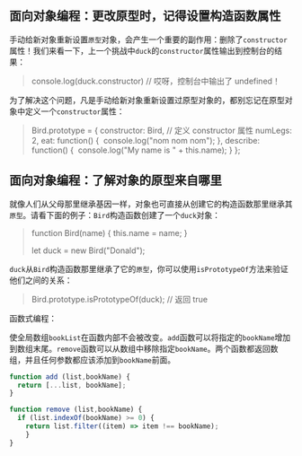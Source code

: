 ## 面向对象编程：更改原型时，记得设置构造函数属性

手动给新对象重新设置`原型`对象，会产生一个重要的副作用：删除了`constructor`属性！我们来看一下，上一个挑战中`duck`的`constructor`属性输出到控制台的结果：

> console.log(duck.constructor)
> // 哎呀，控制台中输出了 undefined！

为了解决这个问题，凡是手动给新对象重新设置过原型对象的，都别忘记在原型对象中定义一个`constructor`属性：

> Bird.prototype = {
>   constructor: Bird, // 定义 constructor 属性
>   numLegs: 2,
>   eat: function() {
> ​    console.log("nom nom nom");
>   },
>   describe: function() {
> ​    console.log("My name is " + this.name); 
>   }
> };



## 面向对象编程：了解对象的原型来自哪里

就像人们从父母那里继承基因一样，对象也可直接从创建它的构造函数那里继承其`原型`。请看下面的例子：`Bird`构造函数创建了一个`duck`对象：

> function Bird(name) {
>   this.name = name;
> }
>
> let duck = new Bird("Donald");

`duck`从`Bird`构造函数那里继承了它的`原型`，你可以使用`isPrototypeOf`方法来验证他们之间的关系：

> Bird.prototype.isPrototypeOf(duck);
> // 返回 true



函数式编程：

使全局数组`bookList`在函数内部不会被改变。`add`函数可以将指定的`bookName`增加到数组末尾。`remove`函数可以从数组中移除指定`bookName`。两个函数都返回数组，并且任何参数都应该添加到`bookName`前面。

```javascript
function add (list,bookName) {
  return [...list, bookName];
}

function remove (list,bookName) {
  if (list.indexOf(bookName) >= 0) {
    return list.filter((item) => item !== bookName);
    }
}
```

